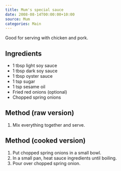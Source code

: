 ```yaml
---
title: Mum's special sauce
date: 2008-08-14T00:00:00+10:00
source: Mum
categories: Main
---
```


Good for serving with chicken and pork.

## Ingredients
* 1 tbsp light soy sauce
* 1 tbsp dark soy sauce
* 1 tbsp oyster sauce
* 1 tsp sugar
* 1 tsp sesame oil
* Fried red onions (optional)
* Chopped spring onions

## Method (raw version)
1. Mix everything together and serve.

## Method (cooked version)
1. Put chopped spring onions in a small bowl.
2. In a small pan, heat sauce ingredients until boiling.
3. Pour over chopped spring onion.
